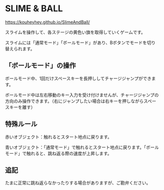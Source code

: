 # SLIME & BALL

https://kouheyhey.github.io/SlimeAndBall/

スライムを操作して、各ステージの黄色い旗を取得していくゲームです。

スライムには「通常モード」「ボールモード」があり、Bボタンでモードを切り替えられます。


## 「ボールモード」の操作
  
ボールモード中、1回だけスペースキーを長押ししてチャージジャンプができます。

ボールモード中は左右移動のキー入力を受け付けませんが、チャージジャンプの方向のみ操作できます。（右にジャンプしたい場合は右キーを押しながらスペースキーを離す）


## 特殊ルール

赤いオブジェクト：触れるとスタート地点に戻ります。

青いオブジェクト：「通常モード」で触れるとスタート地点に戻ります。「ボールモード」で触れると、跳ね返る際の速度が上昇します。


## 追記

たまに正常に跳ね返らなかったりする場合がありますが、ご勘弁ください。
